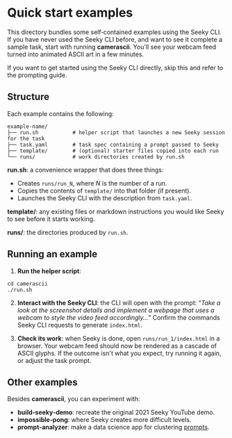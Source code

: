 # Quick start examples

This directory bundles some self‑contained examples using the Seeky CLI. If you have never used the Seeky CLI before, and want to see it complete a sample task, start with running **camerascii**. You'll see your webcam feed turned into animated ASCII art in a few minutes.

If you want to get started using the Seeky CLI directly, skip this and refer to the prompting guide.

## Structure

Each example contains the following:

```
example‑name/
├── run.sh           # helper script that launches a new Seeky session for the task
├── task.yaml        # task spec containing a prompt passed to Seeky
├── template/        # (optional) starter files copied into each run
└── runs/            # work directories created by run.sh
```

**run.sh**: a convenience wrapper that does three things:

- Creates `runs/run_N`, where _N_ is the number of a run.
- Copies the contents of `template/` into that folder (if present).
- Launches the Seeky CLI with the description from `task.yaml`.

**template/**: any existing files or markdown instructions you would like Seeky to see before it starts working.

**runs/**: the directories produced by `run.sh`.

## Running an example

1. **Run the helper script**:

```
cd camerascii
./run.sh
```

2. **Interact with the Seeky CLI**: the CLI will open with the prompt: “_Take a look at the screenshot details and implement a webpage that uses a webcam to style the video feed accordingly…_” Confirm the commands Seeky CLI requests to generate `index.html`.

3. **Check its work**: when Seeky is done, open `runs/run_1/index.html` in a browser. Your webcam feed should now be rendered as a cascade of ASCII glyphs. If the outcome isn't what you expect, try running it again, or adjust the task prompt.

## Other examples

Besides **camerascii**, you can experiment with:

- **build‑seeky‑demo**: recreate the original 2021 Seeky YouTube demo.
- **impossible‑pong**: where Seeky creates more difficult levels.
- **prompt‑analyzer**: make a data science app for clustering [prompts](https://github.com/f/awesome-chatgpt-prompts).
